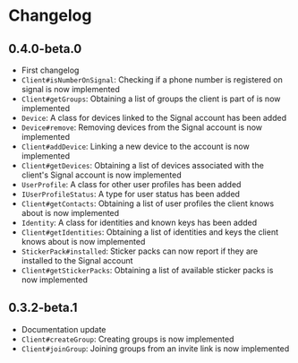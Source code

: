 # Changelog

## 0.4.0-beta.0

* First changelog
* `Client#isNumberOnSignal`: Checking if a phone number is registered on signal is now implemented
* `Client#getGroups`: Obtaining a list of groups the client is part of is now implemented
* `Device`: A class for devices linked to the Signal account has been added
* `Device#remove`: Removing devices from the Signal account is now implemented
* `Client#addDevice`: Linking a new device to the account is now implemented
* `Client#getDevices`: Obtaining a list of devices associated with the client's Signal account is now implemented
* `UserProfile`: A class for other user profiles has been added
* `IUserProfileStatus`: A type for user status has been added
* `Client#getContacts`: Obtaining a list of user profiles the client knows about is now implemented
* `Identity`: A class for identities and known keys has been added
* `Client#getIdentities`: Obtaining a list of identities and keys the client knows about is now implemented
* `StickerPack#installed`: Sticker packs can now report if they are installed to the Signal account
* `Client#getStickerPacks`: Obtaining a list of available sticker packs is now implemented

## 0.3.2-beta.1

* Documentation update
* `Client#createGroup`: Creating groups is now implemented
* `Client#joinGroup`: Joining groups from an invite link is now implemented
